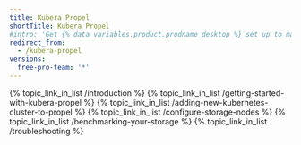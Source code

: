 ```yaml
---
title: Kubera Propel
shortTitle: Kubera Propel
#intro: 'Get {% data variables.product.prodname_desktop %} set up to manage your project work. Authenticate to {% data variables.product.prodname_dotcom_the_website %} or {% data variables.product.prodname_enterprise %}, keep the app up-to-date, and review your preferred settings.'
redirect_from:
  - /kubera-propel
versions:
  free-pro-team: '*'
---
```



{% topic_link_in_list /introduction %}
{% topic_link_in_list /getting-started-with-kubera-propel %}
{% topic_link_in_list /adding-new-kubernetes-cluster-to-propel %}
{% topic_link_in_list /configure-storage-nodes %}
{% topic_link_in_list /benchmarking-your-storage %}
{% topic_link_in_list /troubleshooting %}
